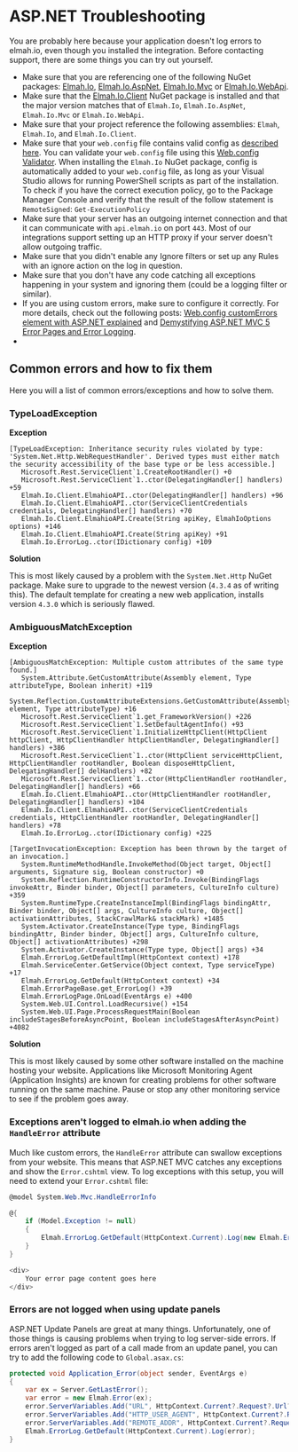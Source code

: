 # ASP.NET Troubleshooting

You are probably here because your application doesn't log errors to elmah.io, even though you installed the integration. Before contacting support, there are some things you can try out yourself.

- Make sure that you are referencing one of the following NuGet packages: <a href="https://www.nuget.org/packages/elmah.io/" target="_blank" rel="noopener noreferrer">Elmah.Io</a>, <a href="https://www.nuget.org/packages/Elmah.Io.AspNet/" target="_blank" rel="noopener noreferrer">Elmah.Io.AspNet</a>, <a href="https://www.nuget.org/packages/Elmah.Io.Mvc/" target="_blank" rel="noopener noreferrer">Elmah.Io.Mvc</a> or <a href="https://www.nuget.org/packages/Elmah.Io.WebApi/" target="_blank" rel="noopener noreferrer">Elmah.Io.WebApi</a>.
- Make sure that the <a href="https://www.nuget.org/packages/Elmah.Io.Client/" target="_blank" rel="noopener noreferrer">Elmah.Io.Client</a> NuGet package is installed and that the major version matches that of `Elmah.Io`, `Elmah.Io.AspNet`, `Elmah.Io.Mvc` or `Elmah.Io.WebApi`.
- Make sure that your project reference the following assemblies: `Elmah`, `Elmah.Io`, and `Elmah.Io.Client`.
- Make sure that your `web.config` file contains valid config as [described here](/configure-elmah-io-manually/). You can validate your `web.config` file using this [Web.config Validator](https://elmah.io/tools/configvalidator/). When installing the `Elmah.Io` NuGet package, config is automatically added to your `web.config` file, as long as your Visual Studio allows for running PowerShell scripts as part of the installation. To check if you have the correct execution policy, go to the Package Manager Console and verify that the result of the follow statement is `RemoteSigned`: `Get-ExecutionPolicy`
- Make sure that your server has an outgoing internet connection and that it can communicate with `api.elmah.io` on port `443`. Most of our integrations support setting up an HTTP proxy if your server doesn't allow outgoing traffic.
- Make sure that you didn't enable any Ignore filters or set up any Rules with an ignore action on the log in question.
- Make sure that you don't have any code catching all exceptions happening in your system and ignoring them (could be a logging filter or similar).
- If you are using custom errors, make sure to configure it correctly. For more details, check out the following posts: [Web.config customErrors element with ASP.NET explained](https://blog.elmah.io/web-config-customerrors-element-with-aspnet-explained/) and <a href="https://dusted.codes/demystifying-aspnet-mvc-5-error-pages-and-error-logging" target="_blank" rel="noopener noreferrer">Demystifying ASP.NET MVC 5 Error Pages and Error Logging</a>.
- 

## Common errors and how to fix them

Here you will a list of common errors/exceptions and how to solve them.

### TypeLoadException

**Exception**

```
[TypeLoadException: Inheritance security rules violated by type: 'System.Net.Http.WebRequestHandler'. Derived types must either match the security accessibility of the base type or be less accessible.]
   Microsoft.Rest.ServiceClient`1.CreateRootHandler() +0
   Microsoft.Rest.ServiceClient`1..ctor(DelegatingHandler[] handlers) +59
   Elmah.Io.Client.ElmahioAPI..ctor(DelegatingHandler[] handlers) +96
   Elmah.Io.Client.ElmahioAPI..ctor(ServiceClientCredentials credentials, DelegatingHandler[] handlers) +70
   Elmah.Io.Client.ElmahioAPI.Create(String apiKey, ElmahIoOptions options) +146
   Elmah.Io.Client.ElmahioAPI.Create(String apiKey) +91
   Elmah.Io.ErrorLog..ctor(IDictionary config) +109
```

**Solution**

This is most likely caused by a problem with the `System.Net.Http` NuGet package. Make sure to upgrade to the newest version (`4.3.4` as of writing this). The default template for creating a new web application, installs version `4.3.0` which is seriously flawed.

### AmbiguousMatchException

**Exception**

```
[AmbiguousMatchException: Multiple custom attributes of the same type found.]
   System.Attribute.GetCustomAttribute(Assembly element, Type attributeType, Boolean inherit) +119
   System.Reflection.CustomAttributeExtensions.GetCustomAttribute(Assembly element, Type attributeType) +16
   Microsoft.Rest.ServiceClient`1.get_FrameworkVersion() +226
   Microsoft.Rest.ServiceClient`1.SetDefaultAgentInfo() +93
   Microsoft.Rest.ServiceClient`1.InitializeHttpClient(HttpClient httpClient, HttpClientHandler httpClientHandler, DelegatingHandler[] handlers) +386
   Microsoft.Rest.ServiceClient`1..ctor(HttpClient serviceHttpClient, HttpClientHandler rootHandler, Boolean disposeHttpClient, DelegatingHandler[] delHandlers) +82
   Microsoft.Rest.ServiceClient`1..ctor(HttpClientHandler rootHandler, DelegatingHandler[] handlers) +66
   Elmah.Io.Client.ElmahioAPI..ctor(HttpClientHandler rootHandler, DelegatingHandler[] handlers) +104
   Elmah.Io.Client.ElmahioAPI..ctor(ServiceClientCredentials credentials, HttpClientHandler rootHandler, DelegatingHandler[] handlers) +78
   Elmah.Io.ErrorLog..ctor(IDictionary config) +225
 
[TargetInvocationException: Exception has been thrown by the target of an invocation.]
   System.RuntimeMethodHandle.InvokeMethod(Object target, Object[] arguments, Signature sig, Boolean constructor) +0
   System.Reflection.RuntimeConstructorInfo.Invoke(BindingFlags invokeAttr, Binder binder, Object[] parameters, CultureInfo culture) +359
   System.RuntimeType.CreateInstanceImpl(BindingFlags bindingAttr, Binder binder, Object[] args, CultureInfo culture, Object[] activationAttributes, StackCrawlMark& stackMark) +1485
   System.Activator.CreateInstance(Type type, BindingFlags bindingAttr, Binder binder, Object[] args, CultureInfo culture, Object[] activationAttributes) +298
   System.Activator.CreateInstance(Type type, Object[] args) +34
   Elmah.ErrorLog.GetDefaultImpl(HttpContext context) +178
   Elmah.ServiceCenter.GetService(Object context, Type serviceType) +17
   Elmah.ErrorLog.GetDefault(HttpContext context) +34
   Elmah.ErrorPageBase.get_ErrorLog() +39
   Elmah.ErrorLogPage.OnLoad(EventArgs e) +400
   System.Web.UI.Control.LoadRecursive() +154
   System.Web.UI.Page.ProcessRequestMain(Boolean includeStagesBeforeAsyncPoint, Boolean includeStagesAfterAsyncPoint) +4082
```

**Solution**

This is most likely caused by some other software installed on the machine hosting your website. Applications like Microsoft Monitoring Agent (Application Insights) are known for creating problems for other software running on the same machine. Pause or stop any other monitoring service to see if the problem goes away.

### Exceptions aren't logged to elmah.io when adding the `HandleError` attribute

Much like custom errors, the `HandleError` attribute can swallow exceptions from your website. This means that ASP.NET MVC catches any exceptions and show the `Error.cshtml` view. To log exceptions with this setup, you will need to extend your `Error.cshtml` file:

```csharp
@model System.Web.Mvc.HandleErrorInfo

@{
    if (Model.Exception != null)
    {
        Elmah.ErrorLog.GetDefault(HttpContext.Current).Log(new Elmah.Error(Model.Exception, HttpContext.Current));
    }
}

<div>
    Your error page content goes here 
</div> 
```

### Errors are not logged when using update panels

ASP.NET Update Panels are great at many things. Unfortunately, one of those things is causing problems when trying to log server-side errors. If errors aren't logged as part of a call made from an update panel, you can try to add the following code to `Global.asax.cs`:

```csharp
protected void Application_Error(object sender, EventArgs e)
{
    var ex = Server.GetLastError();
    var error = new Elmah.Error(ex);
    error.ServerVariables.Add("URL", HttpContext.Current?.Request?.Url?.AbsolutePath);
    error.ServerVariables.Add("HTTP_USER_AGENT", HttpContext.Current?.Request?.UserAgent);
    error.ServerVariables.Add("REMOTE_ADDR", HttpContext.Current?.Request?.UserHostAddress);
    Elmah.ErrorLog.GetDefault(HttpContext.Current).Log(error);
}
```